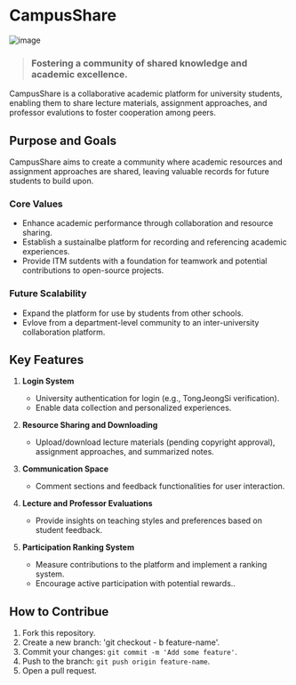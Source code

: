 # CampusShare
![image](https://github.com/user-attachments/assets/69040374-efe7-438d-9137-2b2ef9d4705e)

> ### **Fostering a community of shared knowledge and academic excellence.**

CampusShare is a collaborative academic platform for university students, enabling them to share lecture materials, assignment approaches, and professor evalutions to foster cooperation among peers.

## Purpose and Goals

CampusShare aims to create a community where academic resources and assignment approaches are shared, leaving valuable records for future students to build upon.

### Core Values
- Enhance academic performance through collaboration and resource sharing.
- Establish a sustainalbe platform for recording and referencing academic experiences.
- Provide ITM sutdents with a foundation for teamwork and potential contributions to open-source projects.

### Future Scalability
- Expand the platform for use by students from other schools.
- Evlove from a department-level community to an inter-university collaboration platform.

## Key Features

1. **Login System**
   - University authentication for login (e.g., TongJeongSi verification).
   - Enable data collection and personalized experiences.

2. **Resource Sharing and Downloading**
   - Upload/download lecture materials (pending copyright approval), assignment approaches, and summarized notes.

3. **Communication Space**
   - Comment sections and feedback functionalities for user interaction.

4. **Lecture and Professor Evaluations**
   - Provide insights on teaching styles and preferences based on student feedback.

5. **Participation Ranking System**
   - Measure contributions to the platform and implement a ranking system.
   - Encourage active participation with potential rewards..

## How to Contribue
1. Fork this repository.
2. Create a new branch: 'git checkout - b feature-name'.
3. Commit your changes: `git commit -m 'Add some feature'`.
4. Push to the branch: `git push origin feature-name`.
5. Open a pull request.
